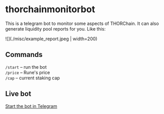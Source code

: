 # thorchainmonitorbot

This is a telegram bot to monitor some aspects of THORChain.
It can also generate liquidity pool reports for you. Like this:

![](./misc/example_report.jpeg | width=200)

## Commands

```/start``` – run the bot  
```/price``` – Rune's price  
```/cap``` – current staking cap

## Live bot

[Start the bot in Telegram](https://telegram.me/thorchain_monitoring_bot?start=1)